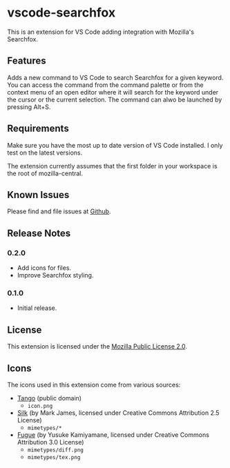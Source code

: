 # vscode-searchfox

This is an extension for VS Code adding integration with Mozilla's Searchfox.

## Features

Adds a new command to VS Code to search Searchfox for a given keyword. You can
access the command from the command palette or from the context menu of an open
editor where it will search for the keyword under the cursor or the current
selection. The command can alwo be launched by pressing Alt+S.

## Requirements

Make sure you have the most up to date version of VS Code installed. I only test on the latest versions.

The extension currently assumes that the first folder in your workspace is the root of mozilla-central.

## Known Issues

Please find and file issues at [Github](https://github.com/FractalBrew/vscode-searchfox/issues).

## Release Notes

### 0.2.0

* Add icons for files.
* Improve Searchfox styling.

### 0.1.0

* Initial release.

## License

This extension is licensed under the [Mozilla Public License 2.0](https://www.mozilla.org/en-US/MPL/2.0/).

## Icons

The icons used in this extension come from various sources:

* [Tango](http://tango.freedesktop.org/) (public domain)
  * `icon.png`
* [Silk](http://www.famfamfam.com/lab/icons/silk/) (by Mark James, licensed under Creative Commons Attribution 2.5 License)
  * `mimetypes/*`
* [Fugue](http://p.yusukekamiyamane.com/) (by Yusuke Kamiyamane, licensed under Creative Commons Attribution 3.0 License)
  * `mimetypes/diff.png`
  * `mimetypes/tex.png`
